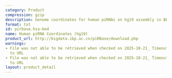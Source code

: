 ```yaml
---
category: Product
compression: gzip
description: Genome coordinates for human piRNAs on hg19 assembly in BED format
format: txt
id: pirbase.hsa-bed
name: Human piRNA Coordinates (hg19)
product_url: http://bigdata.ibp.ac.cn/piRBase/download.php
warnings:
- File was not able to be retrieved when checked on 2025-10-21_ Timeout connecting
  to URL
- File was not able to be retrieved when checked on 2025-10-21_ Timeout connecting
  to URL
layout: product_detail
---
```


